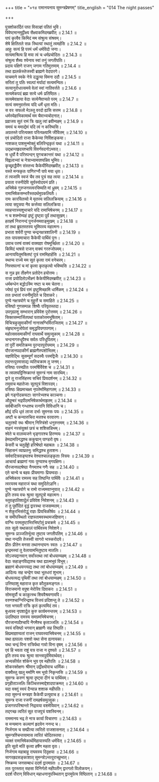 +++
title = "०१४ रामानयनाय सुमन्त्रप्रेषणम्"
title_english = "014 The night passes"

+++


  
पुत्रशोकार्दितं पापा विसञ्ज्ञं पतितं भुवि।  
विवेष्टमानमुद्वीक्ष्य सैक्ष्वाकमिदमब्रवीत् ॥ 2.14.1 ॥   
पापं कृत्वैव किमिदं मम संश्रुत्य संश्रवम्।  
शेषे क्षितितले सन्नः स्थित्यां स्थातुं त्वमर्हसि ॥ 2.14.2 ॥   
आहुः सत्यं हि परमं धर्मं धर्मविदो जनाः।  
सत्यमाश्रित्य हि मया त्वं च धर्मप्रचोदितः ॥ 2.14.3 ॥   
संश्रुत्य शैब्यः श्येनाय स्वां तनुं जगतीपतिः।  
प्रदाय पक्षिणे राजन् जगाम गतिमुत्तमाम् ॥ 2.14.4 ॥   
तथा ह्यलर्कस्तेजस्वी ब्राह्मणे वेदपारगे।  
याचमाने स्वके नेत्रे उद्धृत्या विमना ददौ ॥ 2.14.5 ॥   
सरितां तु पतिः स्वल्पां मर्यादां सत्यमन्वितः।  
सत्यानुरोधात्समये वेलां स्वां नातिवर्त्तते ॥ 2.14.6 ॥   
सत्यमेकपदं ब्रह्म सत्ये धर्मः प्रतिष्ठितः।  
सत्यमेवाक्षया वेदाः सत्येनैवाप्यते परम् ॥ 2.14.7 ॥   
सत्यं समनुवर्त्तस्व यदि धर्मे धृता मतिः।  
स वरः सफलो मेऽस्तु वरदो ह्यसि सत्तम ॥ 2.14.8 ॥   
धर्मस्येहाभिकामार्थं मम चैवाभ्यचोदनात्।  
प्रव्राजय सुतं रामं त्रिः खलु त्वां ब्रवीम्यहम् ॥ 2.14.9 ॥   
समयं च ममाद्येमं यदि त्वं न करिष्यसि।  
अग्रतस्ते परित्यक्ता परित्यक्ष्यामि जीवितम् ॥ 2.14.10 ॥   
एवं प्रचोदितो राजा कैकेय्या निर्विशङ्कया।  
नाशकत् पाशमुन्मोक्तुं बलिरिन्द्रकृतं यथा ॥ 2.14.11 ॥   
उद्भ्रान्तहृदयश्चापि विवर्णवदनोऽभवत्।  
स धुर्यो वै परिस्पन्दन् युगचक्रान्तरं यथा ॥ 2.14.12 ॥   
विह्वलाभ्यां च नेत्राभ्यामपश्यन्निव भूमिपः।  
कृच्छ्राद्धैर्येण संस्तभ्य कैकेयीमिदमब्रवीत् ॥ 2.14.13 ॥   
यस्ते मन्त्रकृतः पाणिरग्नौ पापे मया धृतः।  
तं त्यजामि स्वजं चैव तव पुत्रं सह त्वया ॥ 2.14.14 ॥   
प्रयाता रजनीदेवि सूर्यस्योदयनं प्रति।  
अभिषेकं गुरुजनस्त्वरयिष्यति मां ध्रुवम् ॥ 2.14.15 ॥   
रामाभिषेकसम्भारैस्तदर्थमुपकल्पितैः।  
रामः कारयितव्यो मे मृतस्य सलिलक्रियाम् ॥ 2.14.16 ॥   
त्वया सपुत्रया नैव कर्त्तव्या सलिलक्रिया।  
व्याहन्तास्यशुभाचारे यदि रामाभिषेचनम् ॥ 2.14.17 ॥   
न च शक्नोम्यहं द्रष्टुं दृष्ट्वा पूर्वं तथासुखम्।  
हतहर्षं निरानन्दं पुनर्जनमवाङ्मुखम् ॥ 2.14.18 ॥   
तां तथा ब्रुवतस्तस्य भूमिपस्य महात्मनः।  
प्रभाता शर्वरी पुण्या चन्द्रनक्षत्रशालिनी ॥ 2.14.19 ॥   
ततः पापसमाचारा कैकेयी पार्थिवं पुनः।  
उवाच परुषं वाक्यं वाक्यज्ञा रोषमूर्च्छिता ॥ 2.14.20 ॥   
किमिदं भाषसे राजन् वाक्यं गररुजोपमम्।  
आनाययितुमक्लिष्टं पुत्रं राममिहार्हसि ॥ 2.14.21 ॥   
स्थाप्य राज्ये मम सुतं कृत्वा रामं वनेचरम्।  
निस्सपत्नां च मां कृत्वा कृतकृत्यो भविष्यसि ॥ 2.14.22 ॥   
स नुन्न इव तीक्ष्णेन प्रतोदेन हयोत्तमः।  
राजा प्रयोदितोऽभीक्ष्णं कैकेयीमिदमब्रवीत् ॥ 2.14.23 ॥   
धर्मबन्धेन बद्धोऽस्मि नष्टा च मम चेतना।  
ज्येष्ठं पुत्रं प्रियं रामं द्रष्टुमिच्छामि धार्मिकम् ॥ 2.14.24 ॥   
ततः प्रभातां रजनीमुदिते च दिवाकरे।  
पुण्ये नक्षत्रयोगे च मुहूर्त्ते च समाहिते ॥ 2.14.25 ॥   
वसिष्ठो गुणसम्पन्नः शिष्यैः परिवृतस्तदा।  
उपगृह्याशु सम्भारान् प्रविवेश पुरोत्तमम् ॥ 2.14.26 ॥   
सिक्तसम्मार्जितपथां पताकोत्तमभूषिताम्।  
विचित्रकुसुमाकीर्णां नानास्रग्भिर्विराजिताम् ॥ 2.14.27 ॥   
संहृष्टमनुजोपेतां समृद्धविपणापणाम्।  
महोत्सवसमाकीर्णां राघवार्थे समुत्सुकाम् ॥ 2.14.28 ॥   
चन्दनागरुधूपैश्च सर्वतः परिधूपिताम्।  
तां पुरीं समतिक्रम्य पुरन्दरपुरोपमाम् ॥ 2.14.29 ॥   
पौरजानपदाकीर्णं ब्राह्मणैरुपशोभितम्।  
यज्ञविद्भिः सुसम्पूर्णं सदस्यैः परमद्विजैः ॥ 2.14.30 ॥   
तदन्तःपुरमासाद्य व्यतिचक्राम तु जनम्।  
वसिष्ठः परमप्रीतः परमर्षिर्विवेश च ॥ 2.14.31 ॥   
स त्वपश्यद्विनिष्क्रान्तं सुमन्त्रं नाम सारथिम्।  
द्वारे तु राजसिंहस्य सचिवं प्रियदर्शनम् ॥ 2.14.32 ॥   
तमुवाच महातेजाः सूतपुत्रं विशारदम्।  
वसिष्ठः क्षिप्रमाचक्ष्व नृपतेर्मामिहागतम् ॥ 2.14.33 ॥   
इमे गङ्गोदकघटाः सागरेभ्यश्च काञ्चनाः।  
औदुम्बरं भद्रपीठमभिषेकार्थमाहृतम् ॥ 2.14.34 ॥   
सर्वबीजानि गन्धाश्च रत्नानि विविधानि च।  
क्षौद्रं दधि धृतं लाजा दर्भाः सुमनसः पयः ॥ 2.14.35 ॥   
अष्टौ च कन्यारुचिरा मत्तश्च वरवारणः।  
चतुरश्वो रथः श्रीमान् निस्त्रिंशो धनुरुत्तमम् ॥ 2.14.36 ॥   
वाहनं नरसंयुक्तं छत्रं च शशिसन्निभम्।  
श्वेते च वालव्यजने भृङ्गारश्च हिरण्मयः ॥ 2.14.37 ॥   
हेमदामपिनद्धश्च ककुद्मान् पाण्डरो वृषः।  
केसरी च चतुर्दंष्ट्रो हरिश्रेष्ठो महाबलः ॥ 2.14.38 ॥   
सिंहासनं व्याघ्रतनुः समिद्धश्च हुताशनः।  
सर्ववादित्रसङ्घाश्च वेश्याश्चालङ्कृताः स्त्रियः ॥ 2.14.39 ॥   
आचार्या ब्राह्मणां गावः पुण्याश्च मृगपक्षिणः।  
पौरजानपदश्रेष्ठा नैगमाश्च गणैः सह ॥ 2.14.40 ॥   
एते चान्ये च बहवः प्रीयमाणाः प्रियम्वदाः।  
अभिषेकाय रामस्य सह तिष्ठन्ति पार्थिवैः ॥ 2.14.41 ॥   
त्वरयस्व महाराजं यथा समुदितेऽहनि।  
पुण्ये नक्षत्रयोगे च रामो राज्यमवाप्नुयात् ॥ 2.14.42 ॥   
इति तस्य वचः श्रुत्वा सूतपूत्रो महात्मनः।  
स्तुवन्नृपतिशार्दूलं प्रविवेश निवेशनम् ॥ 2.14.43 ॥   
तं तु पूर्वोदितं वृद्धं द्वारस्था राजसम्मतम्।  
न शेकुरभिसंरोद्धुं राज्ञः प्रियचिकीर्षवः ॥ 2.14.44 ॥   
स समीपस्थितो राज्ञस्तामवस्थामजज्ञिवान्।  
वाग्भिः परमतुष्टाभिरभिष्टोतुं प्रचक्रमे ॥ 2.14.45 ॥   
ततः सूतो यथाकालं पार्थिवस्य निवेशने।  
सुमन्त्रः प्राञ्जलिर्भूत्वा तुष्टाव जगतीपतिम् ॥ 2.14.46 ॥   
यथा नन्दति तेजस्वी सागरो भास्करोदये।  
प्रीतः प्रीतेन मनसा तथानन्दघनः स्वतः ॥ 2.14.47 ॥   
इन्द्रमस्यां तु वेलायामभितुष्टाव मातलिः।  
सोऽजयद्दानवान् सर्वांस्तथा त्वां बोधयाम्यहम् ॥ 2.14.48 ॥   
वेदाः सहाङ्गविद्याश्च यथा ह्यात्मभुवं विभुम्।  
ब्रह्माणं बोधयन्त्यद्य तथा त्वां बोधयाम्यहम् ॥ 2.14.49 ॥   
आदित्यः सह चन्द्रेण यथा भूतधरां शुभाम्।  
बोधयत्यद्य पृथिवीं तथा त्वां बोधयाम्यहम् ॥ 2.14.50 ॥   
उत्तिष्ठाशु महाराज कृत कौतुकमङ्गलः।  
विराजमानो वपुषा मेरोरिव दिवाकरः ॥ 2.14.51 ॥   
सोमसूर्यौ च काकुत्स्थ शिववैश्रवणावपि।  
वरुणश्चाग्निरिन्द्रश्च विजयं प्रदिशन्तु ते ॥ 2.14.52 ॥   
गता भगवती रात्रिः कृतं कृत्यमिदं तव।  
बुध्यस्व नृपशार्दूल कुरु कार्यमनन्तरम् ॥ 2.14.53 ॥   
उदतिष्ठत रामस्य समग्रमभिषेचनम्।  
पौरजानपदैश्चापि नैगमैश्च कृताञ्जलिः ॥ 2.14.54 ॥   
स्वयं वसिष्ठो भगवान् ब्राह्मणैः सह तिष्ठति।  
क्षिप्रमाज्ञाप्यतां राजन् राघवस्याभिषेचनम् ॥ 2.14.55 ॥   
यथा ह्यपालाः पशवो यथा सेना ह्यनायका।  
यथा चन्द्रं विना रात्रिर्यथा गावो विना वृषम् ॥ 2.14.56 ॥   
एवं हि भवता राष्ट्रं यत्र राजा न दृश्यते ॥ 2.14.57 ॥   
इति तस्य वचः श्रुत्वा सान्त्वपूर्वमिवार्थवत्।  
अभ्यकीर्यत शोकेन भूय एव महीपतिः ॥ 2.14.58 ॥   
शोकरक्तेक्षणः श्रीमान् उद्वीक्ष्योवाच धार्मिकः।  
वाक्यैस्तु खलु मर्माणि मम भूयो निकृन्तसि ॥ 2.14.59 ॥   
सुमन्त्रः करुणं श्रुत्वा दृष्ट्वा दीनं च पार्थिवम्।  
प्रगृहीताञ्जलिः किञ्चित्तस्माद्देशादपाक्रमत् ॥ 2.14.60 ॥   
यदा वक्तुं स्वयं दैन्यान्न शशाक महीपतिः।  
तदा सुमन्त्रं मन्त्रज्ञा कैकेयी प्रत्युवाच ह ॥ 2.14.61 ॥   
सुमन्त्र राजा रजनीं रामहर्षसमुत्सुकः।  
प्रजागरपरिश्रान्तो निद्रावया वशमेयिवान् ॥ 2.14.62 ॥   
तद्गच्छ त्वरितं सूत राजपुत्रं यशस्विनम्।  
राममानय भद्र ते नात्र कार्या विचारणा ॥ 2.14.63 ॥   
स मन्यमानः कल्याणं हृदयेन ननन्द च।  
निर्जगाम च सम्प्रीत्या त्वरितो राजशासनात् ॥ 2.14.64 ॥   
सुमन्त्रश्चिन्तयामास त्वरितं चोदितस्तया।  
व्यक्तं रामाभिषेकार्थमिहायास्यति धर्मवित् ॥ 2.14.65 ॥   
इति सूतो मतिं कृत्वा हर्षेण महता वृतः।  
निर्जगाम महाबाहू राघवस्य दिदृक्षया ॥ 2.14.66 ॥   
सागरह्रदसङ्काशात् सुमन्त्रोऽन्तःपुराच्छुभात्।  
निष्क्रम्य जनसम्बाधं ददर्श द्वारमग्रतः ॥ 2.14.67 ॥   
ततः पुरस्तात् सहसा विनिर्गतो महीपतीन् द्वारगतो विलोकयन्।  
ददर्श पौरान् विविधान् महाधनानुपस्थितान् द्वारमुपेत्य विष्ठितान् ॥ 2.14.68 ॥   
